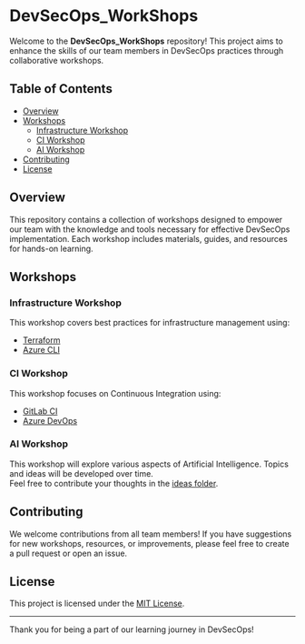 # DevSecOps_WorkShops

Welcome to the **DevSecOps_WorkShops** repository! This project aims to enhance the skills of our team members in DevSecOps practices through collaborative workshops.

## Table of Contents

- [Overview](#overview)
- [Workshops](#workshops)
  - [Infrastructure Workshop](#infrastructure-workshop)
  - [CI Workshop](#ci-workshop)
  - [AI Workshop](#ai-workshop)
- [Contributing](#contributing)
- [License](#license)

## Overview

This repository contains a collection of workshops designed to empower our team with the knowledge and tools necessary for effective DevSecOps implementation. Each workshop includes materials, guides, and resources for hands-on learning.

## Workshops

### Infrastructure Workshop
This workshop covers best practices for infrastructure management using:
- [Terraform](Infrastructure_Workshop/Terraform/README.md)
- [Azure CLI](Infrastructure_Workshop/Azure_CLI/README.md)

### CI Workshop
This workshop focuses on Continuous Integration using:
- [GitLab CI](CI_Workshop/GitLab_CI/README.md)
- [Azure DevOps](CI_Workshop/Azure_DevOps/README.md)

### AI Workshop
This workshop will explore various aspects of Artificial Intelligence. Topics and ideas will be developed over time.  
Feel free to contribute your thoughts in the [ideas folder](AI_Workshop/ideas/).

## Contributing

We welcome contributions from all team members! If you have suggestions for new workshops, resources, or improvements, please feel free to create a pull request or open an issue.

## License

This project is licensed under the [MIT License](LICENSE).

---

Thank you for being a part of our learning journey in DevSecOps!
